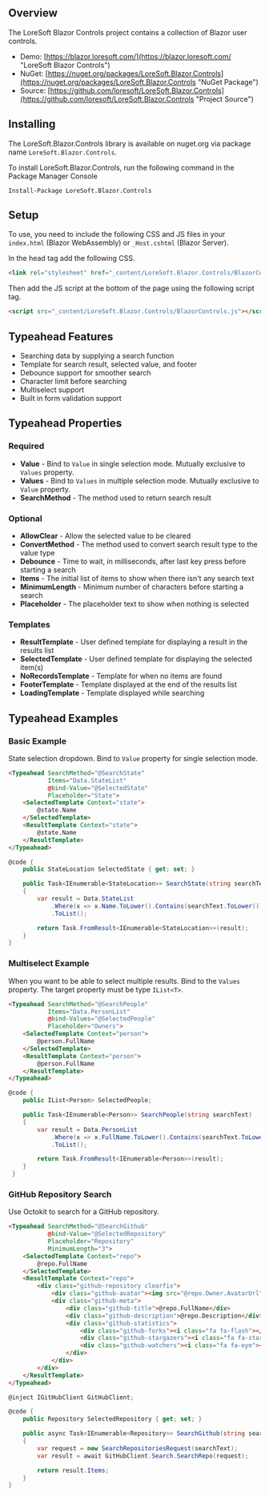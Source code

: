 ## Overview

The LoreSoft Blazor Controls project contains a collection of Blazor user controls.

* Demo: [https://blazor.loresoft.com/](https://blazor.loresoft.com/ "LoreSoft Blazor Controls")
* NuGet: [https://nuget.org/packages/LoreSoft.Blazor.Controls](https://nuget.org/packages/LoreSoft.Blazor.Controls "NuGet Package")
* Source: [https://github.com/loresoft/LoreSoft.Blazor.Controls](https://github.com/loresoft/LoreSoft.Blazor.Controls "Project Source")

## Installing

The LoreSoft.Blazor.Controls library is available on nuget.org via package name `LoreSoft.Blazor.Controls`.

To install LoreSoft.Blazor.Controls, run the following command in the Package Manager Console

```shell
Install-Package LoreSoft.Blazor.Controls
```

## Setup

To use, you need to include the following CSS and JS files in your `index.html` (Blazor WebAssembly) or `_Host.cshtml` (Blazor Server).

In the head tag add the following CSS.

```html
<link rel="stylesheet" href="_content/LoreSoft.Blazor.Controls/BlazorControls.css" />
```

Then add the JS script at the bottom of the page using the following script tag.

```html
<script src="_content/LoreSoft.Blazor.Controls/BlazorControls.js"></script>
```

## Typeahead Features

* Searching data by supplying a search function
* Template for search result, selected value, and footer
* Debounce support for smoother search
* Character limit before searching
* Multiselect support
* Built in form validation support

## Typeahead Properties

### Required

* **Value** - Bind to `Value` in single selection mode.  Mutually exclusive to `Values` property.
* **Values** - Bind to `Values` in multiple selection mode.  Mutually exclusive to `Value` property.
* **SearchMethod** - The method used to return search result

### Optional

* **AllowClear** - Allow the selected value to be cleared
* **ConvertMethod** - The method used to convert search result type to the value type
* **Debounce** - Time to wait, in milliseconds, after last key press before starting a search
* **Items** - The initial list of items to show when there isn't any search text
* **MinimumLength** - Minimum number of characters before starting a search
* **Placeholder** - The placeholder text to show when nothing is selected

### Templates

* **ResultTemplate** - User defined template for displaying a result in the results list
* **SelectedTemplate** - User defined template for displaying the selected item(s)
* **NoRecordsTemplate** - Template for when no items are found
* **FooterTemplate** - Template displayed at the end of the results list
* **LoadingTemplate** - Template displayed while searching

## Typeahead Examples

### Basic Example

State selection dropdown.  Bind to `Value` property for single selection mode.

```html
<Typeahead SearchMethod="@SearchState"
           Items="Data.StateList"
           @bind-Value="@SelectedState"
           Placeholder="State">
    <SelectedTemplate Context="state">
        @state.Name
    </SelectedTemplate>
    <ResultTemplate Context="state">
        @state.Name
    </ResultTemplate>
</Typeahead>
```

```csharp
@code {
    public StateLocation SelectedState { get; set; }

    public Task<IEnumerable<StateLocation>> SearchState(string searchText)
    {
        var result = Data.StateList
            .Where(x => x.Name.ToLower().Contains(searchText.ToLower()))
            .ToList();

        return Task.FromResult<IEnumerable<StateLocation>>(result);
    }
}
```

### Multiselect Example

When you want to be able to select multiple results.  Bind to the `Values` property.  The target property must be type `IList<T>`.

```html
<Typeahead SearchMethod="@SearchPeople"
           Items="Data.PersonList"
           @bind-Values="@SelectedPeople"
           Placeholder="Owners">
    <SelectedTemplate Context="person">
        @person.FullName
    </SelectedTemplate>
    <ResultTemplate Context="person">
        @person.FullName
    </ResultTemplate>
</Typeahead>
```

```csharp
@code {
    public IList<Person> SelectedPeople;

    public Task<IEnumerable<Person>> SearchPeople(string searchText)
    {
        var result = Data.PersonList
            .Where(x => x.FullName.ToLower().Contains(searchText.ToLower()))
            .ToList();

        return Task.FromResult<IEnumerable<Person>>(result);
    }
 }
 ```

### GitHub Repository Search

Use Octokit to search for a GitHub repository.

```html
<Typeahead SearchMethod="@SearchGithub"
           @bind-Value="@SelectedRepository"
           Placeholder="Repository"
           MinimumLength="3">
    <SelectedTemplate Context="repo">
        @repo.FullName
    </SelectedTemplate>
    <ResultTemplate Context="repo">
        <div class="github-repository clearfix">
            <div class="github-avatar"><img src="@repo.Owner.AvatarUrl"></div>
            <div class="github-meta">
                <div class="github-title">@repo.FullName</div>
                <div class="github-description">@repo.Description</div>
                <div class="github-statistics">
                    <div class="github-forks"><i class="fa fa-flash"></i> @repo.ForksCount Forks</div>
                    <div class="github-stargazers"><i class="fa fa-star"></i> @repo.StargazersCount Stars</div>
                    <div class="github-watchers"><i class="fa fa-eye"></i> @repo.SubscribersCount Watchers</div>
                </div>
            </div>
        </div>
    </ResultTemplate>
</Typeahead>
```

```csharp
@inject IGitHubClient GitHubClient;

@code {
    public Repository SelectedRepository { get; set; }

    public async Task<IEnumerable<Repository>> SearchGithub(string searchText)
    {
        var request = new SearchRepositoriesRequest(searchText);
        var result = await GitHubClient.Search.SearchRepo(request);

        return result.Items;
    }
}
```
